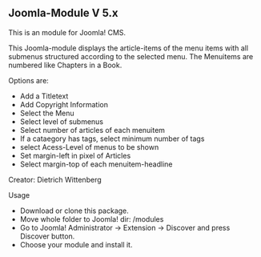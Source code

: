 ## Joomla-Module V 5.x
This is an module for Joomla! CMS.

This Joomla-module displays the article-items of the menu items with all submenus structured according to the selected menu. The Menuitems are numbered like Chapters in a Book.

Options are:
+ Add a Titletext
+ Add Copyright Information
+ Select the Menu
+ Select level of submenus
+ Select number of articles of each menuitem
+ If a cataegory has tags, select minimum number of tags 
+ select Acess-Level of menus to be shown
+ Set margin-left in pixel of Articles
+ Select margin-top of each menuitem-headline

Creator: Dietrich Wittenberg

Usage
+ Download or clone this package.
+ Move whole folder to Joomla! dir: /modules
+ Go to Joomla! Administrator -> Extension -> Discover and press Discover button.
+ Choose your module and install it.

